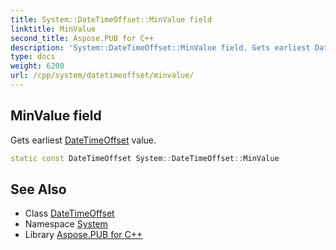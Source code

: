 ```yaml
---
title: System::DateTimeOffset::MinValue field
linktitle: MinValue
second_title: Aspose.PUB for C++
description: 'System::DateTimeOffset::MinValue field. Gets earliest DateTimeOffset value in C++.'
type: docs
weight: 6200
url: /cpp/system/datetimeoffset/minvalue/
---
```

## MinValue field


Gets earliest [DateTimeOffset](../) value.

```cpp
static const DateTimeOffset System::DateTimeOffset::MinValue
```

## See Also

* Class [DateTimeOffset](../)
* Namespace [System](../../)
* Library [Aspose.PUB for C++](../../../)
